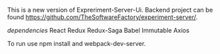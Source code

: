 This is a new version of Expreriment-Server-Ui. Backend project can be found https://github.com/TheSoftwareFactory/experiment-server/.

*dependencies*
  React
  Redux
  Redux-Saga
  Babel
  Immutable
  Axios

To run use npm install and webpack-dev-server. 
